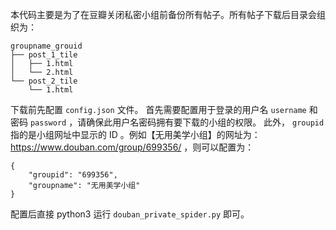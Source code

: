 本代码主要是为了在豆瓣关闭私密小组前备份所有帖子。所有帖子下载后目录会组织为：
```
groupname_grouid
├── post_1_tile
│   ├── 1.html
│   └── 2.html
└── post_2_tile
    └── 1.html
```

下载前先配置 ``config.json`` 文件。
首先需要配置用于登录的用户名 ``username`` 和密码 ``password`` ，请确保此用户名密码拥有要下载的小组的权限。
此外， ``groupid`` 指的是小组网址中显示的 ID 。例如【无用美学小组】的网址为：https://www.douban.com/group/699356/ ，则可以配置为：
```
{
	"groupid": "699356",
	"groupname": "无用美学小组"
}
```

配置后直接 python3 运行 ``douban_private_spider.py`` 即可。